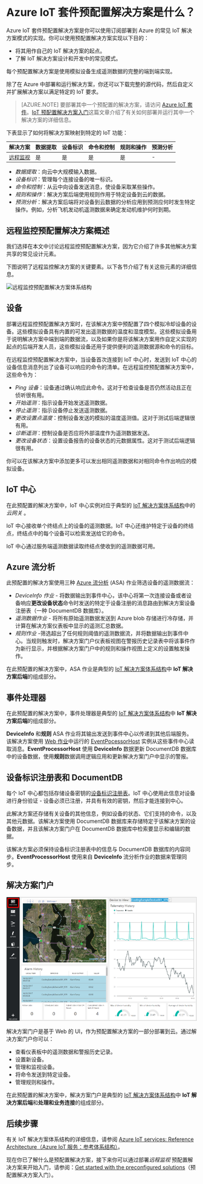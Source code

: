<properties
 pageTitle="Azure IoT 预配置解决方案 | Azure"
 description="Azure IoT 预配置解决方案及其体系结构描述，以及指向其他资源的链接。"
 services=""
 suite="iot-suite"
 documentationCenter=""
 authors="dominicbetts"
 manager="timlt"
 editor=""/>

<tags
 ms.service="iot-suite"
 ms.devlang="na"
 ms.topic="get-started-article"
 ms.tgt_pltfrm="na"
 ms.workload="na"
 ms.date="08/09/2016"
 wacn.date="09/05/2016"
 ms.author="dobett"/>  


# Azure IoT 套件预配置解决方案是什么？

Azure IoT 套件预配置解决方案是你可以使用订阅部署到 Azure 的常见 IoT 解决方案模式的实现。你可以使用预配置解决方案实现以下目的：

- 将其用作自己的 IoT 解决方案的起点。
- 了解 IoT 解决方案设计和开发中的常见模式。

每个预配置解决方案是使用模拟设备生成遥测数据的完整的端到端实现。

除了在 Azure 中部署和运行解决方案，你还可以下载完整的源代码，然后自定义并扩展解决方案以满足特定的 IoT 要求。

> [AZURE.NOTE] 要部署其中一个预配置的解决方案，请访问 [Azure IoT 套件][lnk-azureiotsuite]。[IoT 预配置解决方案入门][lnk-getstarted-preconfigured]这篇文章介绍了有关如何部署并运行其中一个解决方案的详细信息。

下表显示了如何将解决方案映射到特定的 IoT 功能：

| 解决方案 | 数据提取 | 设备标识 | 命令和控制 | 规则和操作 | 预测分析 |
|------------------------|-----|-----|-----|-----|-----|
| [远程监视][lnk-getstarted-preconfigured] |是 |是 |是 |是 |- |

- *数据提取*：向云中大规模输入数据。
- *设备标识*：管理每个连接设备的唯一标识。
- *命令和控制*：从云中向设备发送消息，使设备采取某些操作。
- *规则和操作*：解决方案后端使用规则作用于特定设备到云的数据。
- *预测分析*：解决方案后端将对设备到云数据的分析应用到预测应何时发生特定操作。例如，分析飞机发动机遥测数据来确定发动机维护何时到期。

## 远程监控预配置解决方案概述

我们选择在本文中讨论远程监控预配置解决方案，因为它介绍了许多其他解决方案共享的常见设计元素。

下图说明了远程监控解决方案的关键要素。以下各节介绍了有关这些元素的详细信息。

![远程监控预配置解决方案体系结构][img-remote-monitoring-arch]

## 设备

部署远程监控预配置解决方案时，在该解决方案中预配置了四个模拟冷却设备的设备。这些模拟设备具有内置的可发出遥测数据的温度和湿度模型。这些模拟设备用于说明解决方案中端到端的数据流，以及如果你是将该解决方案用作自定义实现的起点的后端开发人员，这些模拟设备还用于提供便利的遥测数据源和命令的目标。

在远程监控预配置解决方案中，当设备首次连接到 IoT 中心时，发送到 IoT 中心的设备信息消息列出了设备可以响应的命令的清单。在远程监控预配置解决方案中，这些命令为：

- *Ping 设备*：设备通过确认响应此命令。这对于检查设备是否仍然活动且正在侦听很有用。
- *开始遥测*：指示设备开始发送遥测数据。
- *停止遥测*：指示设备停止发送遥测数据。
- *更改设置点温度*：控制设备发送的模拟的温度遥测值。这对于测试后端逻辑很有用。
- *诊断遥测*：控制设备是否应将外部温度作为遥测数据发送。
- *更改设备状态*：设置设备报告的设备状态的元数据属性。这对于测试后端逻辑很有用。

你可以在该解决方案中添加更多可以发出相同遥测数据和对相同命令作出响应的模拟设备。

## IoT 中心

在此预配置的解决方案中，IoT 中心实例对应于典型的 [IoT 解决方案体系结构][lnk-what-is-azure-iot]中的 *云网关* 。

IoT 中心接收单个终结点上的设备的遥测数据。IoT 中心还维护特定于设备的终结点，终结点中的每个设备可以检索发送给它的命令。

IoT 中心通过服务端遥测数据读取终结点使收到的遥测数据可用。

## Azure 流分析

此预配置的解决方案使用三种 [Azure 流分析][lnk-asa] (ASA) 作业筛选设备的遥测数据流：


- *DeviceInfo 作业* - 将数据输出到事件中心，该中心将第一次连接设备或者设备响应**更改设备状态**命令时发送的特定于设备注册的消息路由到解决方案设备注册表（一种 DocumentDB 数据库）。
- *遥测数据作业* - 将所有原始遥测数据发送到 Azure blob 存储进行冷存储，并计算在解决方案仪表板中显示的遥测汇总数据。
- *规则作业* -筛选超出了任何规则阈值的遥测数据流，并将数据输出到事件中心。当规则触发时，解决方案门户仪表板视图在警报历史记录表中将该事件作为新行显示，并根据解决方案门户中的规则和操作视图上定义的设置触发操作。

在此预配置的解决方案中，ASA 作业是典型的 [IoT 解决方案体系结构][lnk-what-is-azure-iot]中 **IoT 解决方案后端**的组成部分。

## 事件处理器

在此预配置的解决方案中，事件处理器是典型的 [IoT 解决方案体系结构][lnk-what-is-azure-iot]中 **IoT 解决方案后端**的组成部分。

**DeviceInfo** 和**规则** ASA 作业将其输出发送到事件中心以传递到其他后端服务。该解决方案使用 [Web 作业][lnk-web-job]中运行的 [EventPocessorHost][lnk-event-processor] 实例从这些事件中心读取消息。**EventProcessorHost** 使用 **DeviceInfo** 数据更新 DocumentDB 数据库中的设备数据，使用**规则**数据调用逻辑应用和更新解决方案门户中显示的警报。

## <a name="device-identity-registry-and-documentdb"></a> 设备标识注册表和 DocumentDB

每个 IoT 中心都包括存储设备密钥的[设备标识注册表][lnk-identity-registry]。IoT 中心使用此信息对设备进行身份验证 - 设备必须已注册，并具有有效的密钥，然后才能连接到中心。

此解决方案还存储有关设备的其他信息，例如设备的状态、它们支持的命令，以及其他元数据。该解决方案使用 DocumentDB 数据库来存储特定于该解决方案的设备数据，并且该解决方案门户在 DocumentDB 数据库中检索要显示和编辑的数据。

该解决方案必须保持设备标识注册表中的信息与 DocumentDB 数据库的内容同步。**EventProcessorHost** 使用来自 **DeviceInfo** 流分析作业的数据来管理同步。

## 解决方案门户

![解决方案仪表板][img-dashboard]

解决方案门户是基于 Web 的 UI，作为预配置解决方案的一部分部署到云。通过解决方案门户你可以：

- 查看仪表板中的遥测数据和警报历史记录。
- 设置新设备。
- 管理和监视设备。
- 将命令发送到特定设备。
- 管理规则和操作。

在此预配置的解决方案中，解决方案门户是典型的 [IoT 解决方案体系结构][lnk-what-is-azure-iot]中 **IoT 解决方案后端**和**处理和业务连接**的组成部分。

## 后续步骤

有关 IoT 解决方案体系结构的详细信息，请参阅 [Azure IoT services: Reference Architecture（Azure IoT 服务：参考体系结构）][lnk-refarch]。

现在你已了解什么是预配置解决方案，接下来你可以通过部署*远程监视* 预配置解决方案来开始入门，请参阅：[Get started with the preconfigured solutions][lnk-getstarted-preconfigured]（预配置解决方案入门）。

[img-remote-monitoring-arch]: ./media/iot-suite-what-are-preconfigured-solutions/remote-monitoring-arch1.png
[img-dashboard]: ./media/iot-suite-what-are-preconfigured-solutions/dashboard.png
[lnk-what-is-azure-iot]: /documentation/articles/iot-suite-what-is-azure-iot/
[lnk-asa]: /documentation/services/stream-analytics/
[lnk-event-processor]: /documentation/articles/event-hubs-programming-guide/#event-processor-host
[lnk-web-job]: /documentation/articles/web-sites-create-web-jobs/
[lnk-identity-registry]: /documentation/articles/iot-hub-devguide-identity-registry/
[lnk-predictive-maintenance]: /documentation/articles/iot-suite-predictive-overview/
[lnk-azureiotsuite]: https://www.azureiotsuite.cn/
[lnk-refarch]: http://download.microsoft.com/download/A/4/D/A4DAD253-BC21-41D3-B9D9-87D2AE6F0719/Microsoft_Azure_IoT_Reference_Architecture.pdf
[lnk-getstarted-preconfigured]: /documentation/articles/iot-suite-getstarted-preconfigured-solutions/

<!---HONumber=Mooncake_0815_2016-->